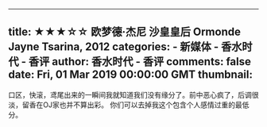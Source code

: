 
---
title: ★★★☆☆ 欧梦德·杰尼 沙皇皇后 Ormonde Jayne Tsarina, 2012
categories: 
    - 新媒体
    - 香水时代 - 香评
author: 香水时代 - 香评
comments: false
date: Fri, 01 Mar 2019 00:00:00 GMT
thumbnail: 
---

<div>   
口区，快滚，鸢尾出来的一瞬间我就知道我们没有缘分了。前中恶心疯了，后调很淡，留香在OJ家也并不算出彩。
你们可以去掉我这个包含个人感情过重的最低分。  
</div>
            